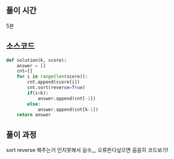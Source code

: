 ## 풀이 시간

5분

## 소스코드

```py
def solution(k, score):
    answer = []
    cnt=[]
    for i in range(len(score)):
        cnt.append(score[i])
        cnt.sort(reverse=True)
        if(i<k):
            answer.append(cnt[-1])
        else:
            answer.append(cnt[k-1])
    return answer
```

## 풀이 과정

sort reverse 해주는거 인지못해서 실수,,, 오류뜬다싶으면 꼼꼼히 코드보기!
